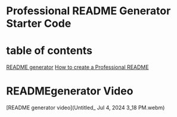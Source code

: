 # Professional README Generator Starter Code
# table of contents
[README generator](READMEgenerator)
[How to create a Professional README](https://coding-boot-camp.github.io/full-stack/github/professional-readme-guide)
# READMEgenerator Video
[README generator video](Untitled_ Jul 4, 2024 3_18 PM.webm)
